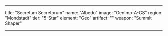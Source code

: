 ---

title: "Secretum Secretorum"
name: "Albedo"
image: "GenImp-A-GS"
region: "Mondstadt"
tier: "5-Star"
element: "Geo"
artifact: ""
weapon: "Summit Shaper"

---